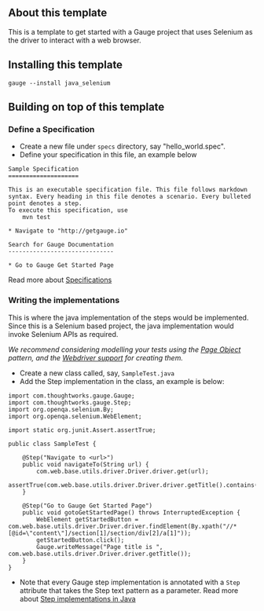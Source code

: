 ## About this template

This is a template to get started with a Gauge project that uses Selenium as the driver to interact with a web browser.

## Installing this template

    gauge --install java_selenium

## Building on top of this template

### Define a Specification

- Create a new file under `specs` directory, say "hello_world.spec".
- Define your specification in this file, an example below

```
Sample Specification
====================

This is an executable specification file. This file follows markdown syntax. Every heading in this file denotes a scenario. Every bulleted point denotes a step.
To execute this specification, use
	mvn test

* Navigate to "http://getgauge.io"

Search for Gauge Documentation
------------------------------

* Go to Gauge Get Started Page

```
Read more about [Specifications](http://getgauge.io/documentation/user/current/specifications/README.html)

### Writing the implementations

This is where the java implementation of the steps would be implemented. Since this is a Selenium based project, the java implementation would invoke Selenium APIs as required.

_We recommend considering modelling your tests using the [Page Object](https://github.com/SeleniumHQ/selenium/wiki/PageObjects) pattern, and the [Webdriver support](https://github.com/SeleniumHQ/selenium/wiki/PageFactory) for creating them._

- Create a new class called, say, `SampleTest.java`
- Add the Step implementation in the class, an example is below:
```
import com.thoughtworks.gauge.Gauge;
import com.thoughtworks.gauge.Step;
import org.openqa.selenium.By;
import org.openqa.selenium.WebElement;

import static org.junit.Assert.assertTrue;

public class SampleTest {

    @Step("Navigate to <url>")
    public void navigateTo(String url) {
        com.web.base.utils.driver.Driver.driver.get(url);
        assertTrue(com.web.base.utils.driver.Driver.driver.getTitle().contains("Gauge"));
    }

    @Step("Go to Gauge Get Started Page")
    public void gotoGetStartedPage() throws InterruptedException {
        WebElement getStartedButton = com.web.base.utils.driver.Driver.driver.findElement(By.xpath("//*[@id=\"content\"]/section[1]/section/div[2]/a[1]"));
        getStartedButton.click();
        Gauge.writeMessage("Page title is ", com.web.base.utils.driver.Driver.driver.getTitle());
    }
}
```

- Note that every Gauge step implementation is annotated with a `Step` attribute that takes the Step text pattern as a parameter.
Read more about [Step implementations in Java](http://getgauge.io/documentation/user/current/test_code/java/java.html)

